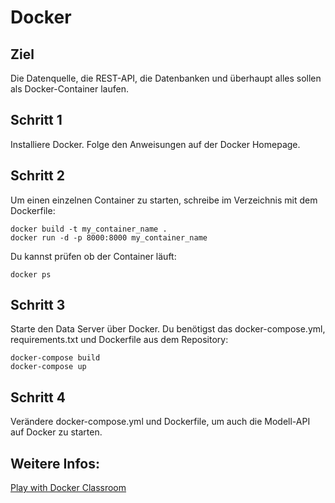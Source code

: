 
# Docker

## Ziel

Die Datenquelle, die REST-API, die Datenbanken und überhaupt alles sollen als Docker-Container laufen.

## Schritt 1

Installiere Docker. Folge den Anweisungen auf der Docker Homepage.

## Schritt 2

Um einen einzelnen Container zu starten, schreibe im Verzeichnis mit dem Dockerfile:

    docker build -t my_container_name .
    docker run -d -p 8000:8000 my_container_name

Du kannst prüfen ob der Container läuft:

    docker ps

## Schritt 3

Starte den Data Server über Docker.
Du benötigst das docker-compose.yml, requirements.txt und Dockerfile aus dem Repository:

    docker-compose build
    docker-compose up

## Schritt 4

Verändere docker-compose.yml und Dockerfile, um auch die Modell-API auf Docker zu starten.

## Weitere Infos:

[Play with Docker Classroom](https://training.play-with-docker.com/)

